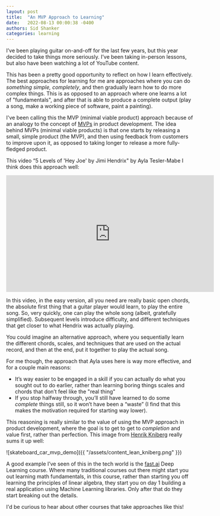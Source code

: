 ```yaml
---
layout: post
title:  "An MVP Approach to Learning"
date:   2022-08-13 00:00:38 -0400
authors: Sid Shanker
categories: learning
---
```


I’ve been playing guitar on-and-off for the last few years, but this year decided to take things more seriously. I’ve been taking in-person lessons, but also have been watching a lot of YouTube content.

This has been a pretty good opportunity to reflect on how I learn effectively. The best approaches for
learning for me are approaches where you can do _something simple, completely_, and then gradually learn how to do more complex things. This is as opposed to an approach where one learns a lot of "fundamentals", and after that is able to produce a complete output (play a song, make a working piece of software, paint a painting). 

I've been calling this the MVP (minimal viable product) approach because of an analogy to the concept of [MVPs](https://en.wikipedia.org/wiki/Minimum_viable_product)
in product development. The idea behind MVPs (minimal viable products) is that one starts by releasing a small, simple product (the MVP), and then using
feedback from customers to improve upon it, as opposed to taking longer to release a more fully-fledged product.

This video “5 Levels of 'Hey Joe' by Jimi Hendrix" by Ayla Tesler-Mabe I think does this approach well:

<iframe width="560" height="315" src="https://www.youtube.com/embed/s3b96zhjTCI" title="YouTube video player" frameborder="0" allow="accelerometer; autoplay; clipboard-write; encrypted-media; gyroscope; picture-in-picture" allowfullscreen></iframe>

In this video, in the easy version, all you need are really basic open chords, the absolute first thing that a guitar player would learn, to play the entire song. So, very quickly, one can play the whole song (albeit, gratefully simplified). Subsequent levels introduce difficulty, and different techniques that get closer to what Hendrix was actually playing.

You could imagine an alternative approach, where you sequentially learn the different chords, scales, and techniques that are used on the actual record, and then at the end, put it together to play the actual song.

For me though, the approach that Ayla uses here is way more effective, and for a couple main reasons:

* It’s way easier to be engaged in a skill if you can actually do what you sought out to do earlier, rather than learning boring things scales and chords that don’t feel like the "real thing"
* If you stop halfway through, you’ll still have learned to do some _complete_ things still, so it won’t  have been a “waste” (I find that this makes the motivation required for starting way lower).

This reasoning is really similar to the value of using the MVP approach in product development, where the
goal is to get to get to _completion_ and value first, rather than perfection. This image from [Henrik Kniberg](https://blog.crisp.se/2016/01/25/henrikkniberg/making-sense-of-mvp) really sums it up well:

![skateboard_car_mvp_demo]({{ "/assets/content_lean_kniberg.png"  }})

A good example I’ve seen of this in the tech world is the [fast.ai](https://course.fast.ai/) Deep Learning course. Where many traditional courses out there might start you out learning math fundamentals, in this course, rather than starting you off learning the principles of linear algebra, they start you on day 1 building a real application using Machine Learning libraries. Only after that do they start breaking out the details.

I'd be curious to hear about other courses that take approaches like this!